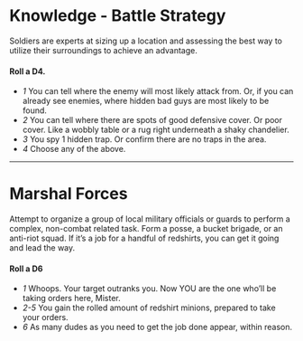 # Knowledge - Battle Strategy

Soldiers are experts at sizing up a location and assessing the best way to utilize their surroundings to achieve an advantage.

#### Roll a D4.

* _1_ You can tell where the enemy will most likely attack from.  Or, if you can already see enemies, where hidden bad guys are most likely to be found.
* _2_ You can tell where there are spots of good defensive cover.  Or poor cover.  Like a wobbly table or a rug right underneath a shaky chandelier.
* _3_ You spy 1 hidden trap.  Or confirm there are no traps in the area.
* _4_ Choose any of the above.

-----

# Marshal Forces

Attempt to organize a group of local military officials or guards to perform a complex, non-combat related task.  Form a posse, a bucket brigade, or an anti-riot squad.  If it’s a job for a handful of redshirts, you can get it going and lead the way.

#### Roll a D6
* _1_   Whoops.  Your target outranks you.  Now YOU are the one who’ll be taking orders here, Mister.
* _2-5_ You gain the rolled amount of redshirt minions, prepared to take your orders.
* _6_   As many dudes as you need to get the job done appear, within reason.
